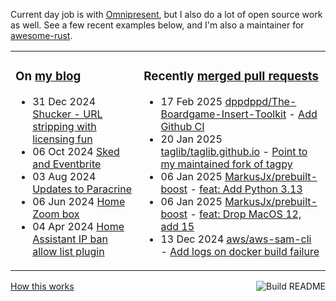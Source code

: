 Current day job is with [Omnipresent](https://www.omnipresent.com/), but I also do a lot of open source work as well. See a few recent examples below, and I'm also a maintainer for [awesome-rust](https://github.com/rust-unofficial/awesome-rust).

<table><tr><td valign="top">

### On [my blog](https://tevps.net/blog)
<!-- blog starts -->
* 31 Dec 2024 [Shucker - URL stripping with licensing fun](https://tevps.net/blog/2024/12/31/shucker-url-stripping-with-licensing-fun)
* 06 Oct 2024 [Sked and Eventbrite](https://tevps.net/blog/2024/10/06/sked-and-eventbrite)
* 03 Aug 2024 [Updates to Paracrine](https://tevps.net/blog/2024/08/03/updates-to-paracrine)
* 06 Jun 2024 [Home Zoom box](https://tevps.net/blog/2024/06/06/home-zoom-box)
* 04 Apr 2024 [Home Assistant IP ban allow list plugin](https://tevps.net/blog/2024/04/04/home-assistant-ip-ban-allow-list-plugin)
<!-- blog ends -->

</td><td valign="top">

### Recently [merged pull requests](https://github.com/search?o=desc&q=is%3Apr+author%3Apalfrey+-user%3Apalfrey+is%3Amerged+is%3Apublic&s=created&type=Issues)

<!-- prs starts -->
* 17 Feb 2025 [dppdppd/The-Boardgame-Insert-Toolkit](https://github.com/dppdppd/The-Boardgame-Insert-Toolkit) - [Add Github CI](https://github.com/dppdppd/The-Boardgame-Insert-Toolkit/pull/85)
* 20 Jan 2025 [taglib/taglib.github.io](https://github.com/taglib/taglib.github.io) - [Point to my maintained fork of tagpy](https://github.com/taglib/taglib.github.io/pull/9)
* 06 Jan 2025 [MarkusJx/prebuilt-boost](https://github.com/MarkusJx/prebuilt-boost) - [feat: Add Python 3.13](https://github.com/MarkusJx/prebuilt-boost/pull/19)
* 06 Jan 2025 [MarkusJx/prebuilt-boost](https://github.com/MarkusJx/prebuilt-boost) - [feat: Drop MacOS 12, add 15](https://github.com/MarkusJx/prebuilt-boost/pull/20)
* 13 Dec 2024 [aws/aws-sam-cli](https://github.com/aws/aws-sam-cli) - [Add logs on docker build failure](https://github.com/aws/aws-sam-cli/pull/7675)
<!-- prs ends -->

</td></tr></table>

<a href="https://github.com/palfrey/palfrey/actions"><img src="https://github.com/palfrey/palfrey/workflows/Build%20README/badge.svg?branch=main" align="right" alt="Build README"></a> <a href="https://tevps.net/blog/2020/7/11/customising-github-profile-pages/">How this works</a>
